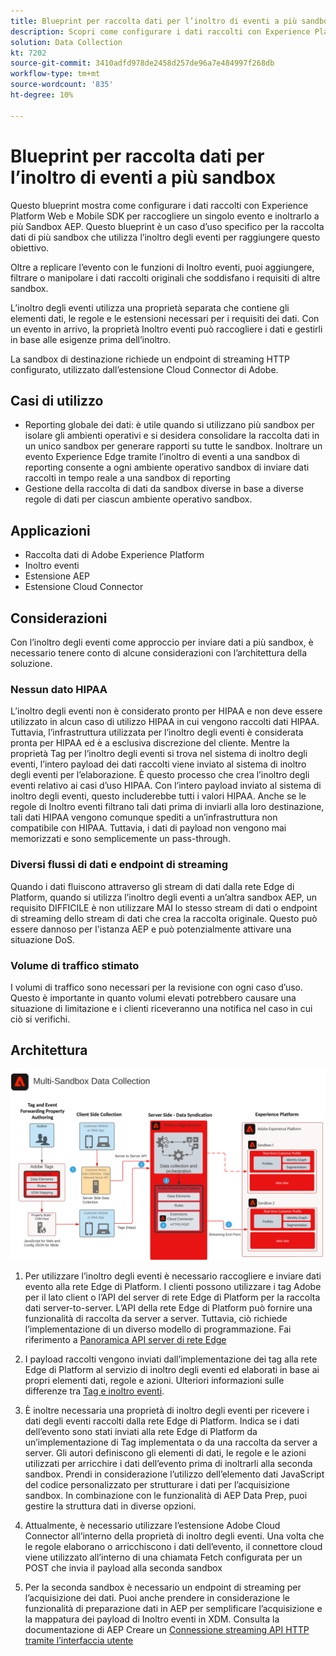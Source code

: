 ```yaml
---
title: Blueprint per raccolta dati per l’inoltro di eventi a più sandbox
description: Scopri come configurare i dati raccolti con Experience Platform Web SDK e Mobile SDK per raccogliere un singolo evento e inoltrarlo a più Sandbox AEP.
solution: Data Collection
kt: 7202
source-git-commit: 3410adfd978de2458d257de96a7e484997f268db
workflow-type: tm+mt
source-wordcount: '835'
ht-degree: 10%

---
```



# Blueprint per raccolta dati per l’inoltro di eventi a più sandbox

Questo blueprint mostra come configurare i dati raccolti con Experience Platform Web e Mobile SDK per raccogliere un singolo evento e inoltrarlo a più Sandbox AEP. Questo blueprint è un caso d’uso specifico per la raccolta dati di più sandbox che utilizza l’inoltro degli eventi per raggiungere questo obiettivo.

Oltre a replicare l’evento con le funzioni di Inoltro eventi, puoi aggiungere, filtrare o manipolare i dati raccolti originali che soddisfano i requisiti di altre sandbox.

L’inoltro degli eventi utilizza una proprietà separata che contiene gli elementi dati, le regole e le estensioni necessari per i requisiti dei dati. Con un evento in arrivo, la proprietà Inoltro eventi può raccogliere i dati e gestirli in base alle esigenze prima dell’inoltro.

La sandbox di destinazione richiede un endpoint di streaming HTTP configurato, utilizzato dall’estensione Cloud Connector di Adobe.

## Casi di utilizzo

* Reporting globale dei dati: è utile quando si utilizzano più sandbox per isolare gli ambienti operativi e si desidera consolidare la raccolta dati in un unico sandbox per generare rapporti su tutte le sandbox. Inoltrare un evento Experience Edge tramite l’inoltro di eventi a una sandbox di reporting consente a ogni ambiente operativo sandbox di inviare dati raccolti in tempo reale a una sandbox di reporting
* Gestione della raccolta di dati da sandbox diverse in base a diverse regole di dati per ciascun ambiente operativo sandbox.

## Applicazioni

* Raccolta dati di Adobe Experience Platform
* Inoltro eventi
* Estensione AEP
* Estensione Cloud Connector

## Considerazioni

Con l’inoltro degli eventi come approccio per inviare dati a più sandbox, è necessario tenere conto di alcune considerazioni con l’architettura della soluzione.

### Nessun dato HIPAA

L’inoltro degli eventi non è considerato pronto per HIPAA e non deve essere utilizzato in alcun caso di utilizzo HIPAA in cui vengono raccolti dati HIPAA. Tuttavia, l’infrastruttura utilizzata per l’inoltro degli eventi è considerata pronta per HIPAA ed è a esclusiva discrezione del cliente. Mentre la proprietà Tag per l’inoltro degli eventi si trova nel sistema di inoltro degli eventi, l’intero payload dei dati raccolti viene inviato al sistema di inoltro degli eventi per l’elaborazione. È questo processo che crea l’inoltro degli eventi relativo ai casi d’uso HIPAA. Con l’intero payload inviato al sistema di inoltro degli eventi, questo includerebbe tutti i valori HIPAA. Anche se le regole di Inoltro eventi filtrano tali dati prima di inviarli alla loro destinazione, tali dati HIPAA vengono comunque spediti a un’infrastruttura non compatibile con HIPAA. Tuttavia, i dati di payload non vengono mai memorizzati e sono semplicemente un pass-through.

### Diversi flussi di dati e endpoint di streaming

Quando i dati fluiscono attraverso gli stream di dati dalla rete Edge di Platform, quando si utilizza l’inoltro degli eventi a un’altra sandbox AEP, un requisito DIFFICILE è non utilizzare MAI lo stesso stream di dati o endpoint di streaming dello stream di dati che crea la raccolta originale. Questo può essere dannoso per l&#39;istanza AEP e può potenzialmente attivare una situazione DoS.

### Volume di traffico stimato

I volumi di traffico sono necessari per la revisione con ogni caso d’uso. Questo è importante in quanto volumi elevati potrebbero causare una situazione di limitazione e i clienti riceveranno una notifica nel caso in cui ciò si verifichi.

## Architettura

![Inoltro di eventi sandbox multiplo](assets/multi-sandbox-data-collection.png)

1. Per utilizzare l’inoltro degli eventi è necessario raccogliere e inviare dati evento alla rete Edge di Platform. I clienti possono utilizzare i tag Adobe per il lato client o l’API del server di rete Edge di Platform per la raccolta dati server-to-server. L’API della rete Edge di Platform può fornire una funzionalità di raccolta da server a server. Tuttavia, ciò richiede l’implementazione di un diverso modello di programmazione. Fai riferimento a [Panoramica API server di rete Edge](https://experienceleague.adobe.com/docs/experience-platform/edge-network-server-api/overview.html?lang=en)

1. I payload raccolti vengono inviati dall’implementazione dei tag alla rete Edge di Platform al servizio di inoltro degli eventi ed elaborati in base ai propri elementi dati, regole e azioni. Ulteriori informazioni sulle differenze tra [Tag e inoltro eventi](https://experienceleague.adobe.com/docs/experience-platform/tags/event-forwarding/overview.html?lang=en#differences-from-tags).

1. È inoltre necessaria una proprietà di inoltro degli eventi per ricevere i dati degli eventi raccolti dalla rete Edge di Platform. Indica se i dati dell’evento sono stati inviati alla rete Edge di Platform da un’implementazione di Tag implementata o da una raccolta da server a server. Gli autori definiscono gli elementi di dati, le regole e le azioni utilizzati per arricchire i dati dell’evento prima di inoltrarli alla seconda sandbox. Prendi in considerazione l’utilizzo dell’elemento dati JavaScript del codice personalizzato per strutturare i dati per l’acquisizione sandbox. In combinazione con le funzionalità di AEP Data Prep, puoi gestire la struttura dati in diverse opzioni.

1. Attualmente, è necessario utilizzare l’estensione Adobe Cloud Connector all’interno della proprietà di inoltro degli eventi. Una volta che le regole elaborano o arricchiscono i dati dell’evento, il connettore cloud viene utilizzato all’interno di una chiamata Fetch configurata per un POST che invia il payload alla seconda sandbox

1. Per la seconda sandbox è necessario un endpoint di streaming per l’acquisizione dei dati. Puoi anche prendere in considerazione le funzionalità di preparazione dati in AEP per semplificare l’acquisizione e la mappatura dei payload di Inoltro eventi in XDM. Consulta la documentazione di AEP Creare un [Connessione streaming API HTTP tramite l’interfaccia utente](https://experienceleague.adobe.com/docs/experience-platform/sources/ui-tutorials/create/streaming/http.html?lang=it)
